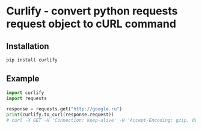 # Curlify - convert python requests request object to cURL command

## Installation
```sh
pip install curlify
```

## Example

```py
import curlify
import requests

response = requests.get("http://google.ru")
print(curlify.to_curl(response.request))
# curl -X GET -H 'Connection: keep-alive' -H 'Accept-Encoding: gzip, deflate' -H 'Accept: */*' -H 'User-Agent: python-requests/2.7.0 CPython/2.7.11 Darwin/15.6.0' -d '' 'http://www.google.ru/'
```
